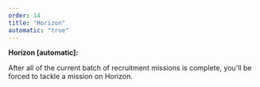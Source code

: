 ```yaml
---
order: 14
title: "Horizon"
automatic: "true"
---
```


**Horizon \[automatic\]:**

After all of the current batch of recruitment missions is complete, you'll be forced to tackle a mission on Horizon.
